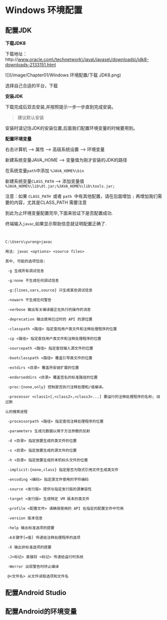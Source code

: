 # Windows 环境配置

## 配置JDK

**下载JDK8**

下载地址：http:\/\/www.oracle.com\/technetwork\/java\/javase\/downloads\/jdk8-downloads-2133151.html

![](/image/Chapter01/Windows 环境配置/下载 JDK8.png)

选择自己合适的平台，下载

**安装JDK**

下载完成后双击安装,并按照提示一步一步直到完成安装。

> 建议默认安装

安装时请记住JDK的安装位置,后面我们配置环境变量的时候要用到。

**配置环境变量**

右击计算机 —&gt; 属性 —&gt; 高级系统设置 —&gt; 环境变量

新建系统变量JAVA\_HOME —&gt; 变量值为刚才安装的JDK的路径

在系统变量`path`中添加 `%JAVA_HOME%\bin`

新建系统变量`CLASS_PATH` —&gt; 添加变量值` %JAVA_HOME%\lib\dt.jar;%JAVA_HOME%\lib\tools.jar;`

注意：如果 `CLASS_PATH `或者 `path `中有其他配置，请在后面增加 `;` 再增加我们需要的内容，尤其是CLASS\_PATH 需要注意

到此为止环境变量配置完毕,下面来验证下是否配置成功.

终端输入`javac`,如果显示帮助信息就证明配置正确了.

```


C:\Users\yurong>javac

用法: javac <options> <source files>

其中, 可能的选项包括:

 -g 生成所有调试信息

 -g:none 不生成任何调试信息

 -g:{lines,vars,source} 只生成某些调试信息

 -nowarn 不生成任何警告

 -verbose 输出有关编译器正在执行的操作的消息

 -deprecation 输出使用已过时的 API 的源位置

 -classpath <路径> 指定查找用户类文件和注释处理程序的位置

 -cp <路径> 指定查找用户类文件和注释处理程序的位置

 -sourcepath <路径> 指定查找输入源文件的位置

 -bootclasspath <路径> 覆盖引导类文件的位置

 -extdirs <目录> 覆盖所安装扩展的位置

 -endorseddirs <目录> 覆盖签名的标准路径的位置

 -proc:{none,only} 控制是否执行注释处理和/或编译。

 -processor <class1>[,<class2>,<class3>...] 要运行的注释处理程序的名称; 绕过默

认的搜索进程

 -processorpath <路径> 指定查找注释处理程序的位置

 -parameters 生成元数据以用于方法参数的反射

 -d <目录> 指定放置生成的类文件的位置

 -s <目录> 指定放置生成的源文件的位置

 -h <目录> 指定放置生成的本机标头文件的位置

 -implicit:{none,class} 指定是否为隐式引用文件生成类文件

 -encoding <编码> 指定源文件使用的字符编码

 -source <发行版> 提供与指定发行版的源兼容性

 -target <发行版> 生成特定 VM 版本的类文件

 -profile <配置文件> 请确保使用的 API 在指定的配置文件中可用

 -version 版本信息

 -help 输出标准选项的提要

 -A关键字[=值] 传递给注释处理程序的选项

 -X 输出非标准选项的提要

 -J<标记> 直接将 <标记> 传递给运行时系统

 -Werror 出现警告时终止编译

 @<文件名> 从文件读取选项和文件名

```

## 配置Android Studio

## 配置Android的环境变量


